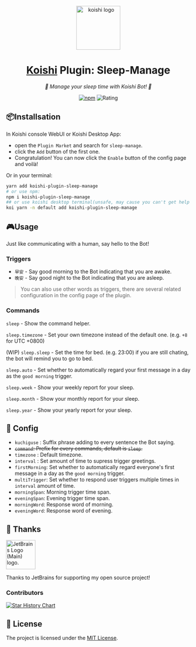 <!-- markdownlint-disable MD033 MD041 -->
<p align="center">
  <img src="https://koishi.chat/logo.png" width="120" height="120" alt="koishi logo">
</p>

<div align="center">

# [Koishi](https://koishi.chat) Plugin: Sleep-Manage

_🎈 Manage your sleep time with Koishi Bot! 🎈_

[![npm](https://img.shields.io/npm/v/koishi-plugin-sleep-manage?style=flat-square)](https://www.npmjs.com/package/koishi-plugin-sleep-manage) ![Rating](https://badge.koishi.chat/rating/koishi-plugin-sleep-manage)

</div>

## 📦Installsation

In Koishi console WebUI or Koishi Desktop App:

- open the `Plugin Market` and search for `sleep-manage`.
- click the `Add` button of the first one.
- Congratulation! You can now click the `Enable` button of the config page and voilà!

Or in your terminal:

```bash
yarn add koishi-plugin-sleep-manage
# or use npm:
npm i koishi-plugin-sleep-manage
## or use koishi desktop terminal(unsafe, may cause you can't get help from the qq group):
koi yarn -n default add koishi-plugin-sleep-manage
```

## 🎮Usage

Just like communicating with a human, say hello to the Bot!

### Triggers

- `早安` - Say good morning to the Bot indicating that you are awake.
- `晚安` - Say good night to the Bot indicating that you are asleep.
  
> You can also use other words as triggers, there are several related configuration in the config page of the plugin.

### Commands

`sleep` - Show the command helper.

`sleep.timezone` - Set your own timezone instead of the default one. (e.g. `+8` for UTC +0800)

(WIP) `sleep.sleep` - Set the time for bed. (e.g. 23:00) if you are still chating, the bot will remind you to go to bed.

`sleep.auto` - Set whether to automatically regard your first message in a day as the `good morning` trigger.

`sleep.week` - Show your weekly report for your sleep.

`sleep.month` - Show your monthly report for your sleep.

`sleep.year` - Show your yearly report for your sleep.

## 🔧 Config

- `kuchiguse` : Suffix phrase adding to every sentence the Bot saying.
- ~~`command`: Prefix for every commands, default is `sleep`.~~
- `timezone` : Default timezone.
- `interval` : Set amount of time to supress trigger greetings.
- `firstMorning`: Set whether to automatically regard everyone's first message in a day as the `good morning` trigger.
- `multiTrigger`: Set whether to respond user triggers multiple times in `interval` amount of time.
- `morningSpan`: Morning trigger time span.
- `eveningSpan`: Evening trigger time span.
- `morningWord`: Response word of morning.
- `eveningWord`: Response word of evening.

## 🥰 Thanks

<a href="https://jb.gg/OpenSourceSupport"><img src="https://resources.jetbrains.com/storage/products/company/brand/logos/jb_beam.svg" height="80" width="80" alt="JetBrains Logo (Main) logo."></a>

Thanks to JetBrains for supporting my open source project!

### Contributors

[![Star History Chart](https://contrib.rocks/image?repo=Lipraty/koishi-plugin-sleep-manage)](https://github.com/Lipraty/koishi-plugin-sleep-manage/graphs/contributors)

## 📄 License

The project is licensed under the [MIT License](./LICENSE).
